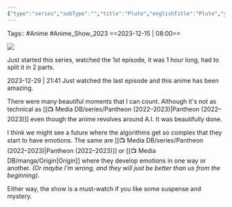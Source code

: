 ```yaml
---
{"type":"series","subType":"","title":"Pluto","englishTitle":"Pluto","year":2023,"dataSource":"MALAPI","url":"https://myanimelist.net/anime/35737/Pluto","id":35737,"genres":["Action","Mystery","Sci-Fi","Suspense"],"producer":"Studio M2","duration":"1 hr 1 min per ep","onlineRating":8.61,"actors":null,"image":"https://cdn.myanimelist.net/images/anime/1021/138568.jpg","released":true,"streamingServices":["Netflix"],"premiere":"26/10/2023","watched":true,"lastWatched":"2023-12-15","personalRating":0,"tags":["mediaDB/tv/movie"],"dg-publish":true,"status":"🟢 watched","episodes":8,"dateWatched":"2023-12-29 | 09:46","rating":"⭐ 8.2","permalink":"/media-db/series/pluto-2023/","dgPassFrontmatter":true,"noteIcon":"3","created":"2023-12-14T11:51:51.058+05:30","updated":"2023-12-29T21:46:13.638+05:30"}
---
```


Tags:: #Anime #Anime_Show_2023 
==2023-12-15 | 08:00==

<img src="https://cdn.myanimelist.net/images/anime/1021/138568.jpg">

Just started this series, watched the 1st episode, it was 1 hour long, had to split it in 2 parts.

2023-12-29 | 21:41
Just watched the last episode and this anime has been amazing.

There were many beautiful moments that I can count. Although it's not as technical as [[📺 Media DB/series/Pantheon (2022–2023)\|Pantheon (2022–2023)]] even though the anime revolves around A.I. It was beautifully done.

I think we might see a future where the algorithms get so complex that they start to have emotions. The same are [[📺 Media DB/series/Pantheon (2022–2023)\|Pantheon (2022–2023)]] or [[📺 Media DB/manga/Origin\|Origin]] where they develop emotions in one way or another. *(Or maybe I'm wrong, and they will just be better than us from the beginning)*.

Either way, the show is a must-watch if you like some suspense and mystery.